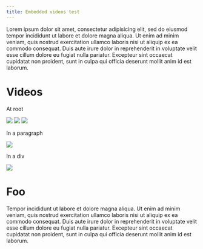 ```yaml
---
title: Embedded videos test
---
```


Lorem ipsum dolor sit amet, consectetur adipisicing elit, sed do eiusmod tempor incididunt ut labore et dolore magna aliqua. Ut enim ad minim veniam, quis nostrud exercitation ullamco laboris nisi ut aliquip ex ea commodo consequat. Duis aute irure dolor in reprehenderit in voluptate velit esse cillum dolore eu fugiat nulla pariatur. Excepteur sint occaecat cupidatat non proident, sunt in culpa qui officia deserunt mollit anim id est laborum.

Videos
======

At root

![][1] ![][2] ![][3]

In a paragraph

![][2]

In a div

![][1]

Foo
===

Tempor incididunt ut labore et dolore magna aliqua. Ut enim ad minim veniam, quis nostrud exercitation ullamco laboris nisi ut aliquip ex ea commodo consequat. Duis aute irure dolor in reprehenderit in voluptate velit esse cillum dolore eu fugiat nulla pariatur. Excepteur sint occaecat cupidatat non proident, sunt in culpa qui officia deserunt mollit anim id est laborum.

  [1]: https://www.youtube.com/embed/LtOGa5M8AuU
  [2]: https://www.youtube-nocookie.com/embed/LtOGa5M8AuU
  [3]: https://player.vimeo.com/video/32246206?color=ffffff+title=0+byline=0+portrait=0
